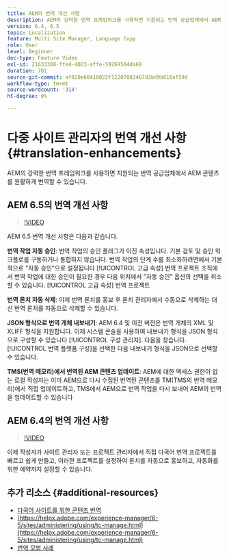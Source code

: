 ```yaml
---
title: AEM의 번역 개선 사항
description: AEM의 강력한 번역 프레임워크를 사용하면 지원되는 번역 공급업체에서 AEM 콘텐츠를 원활하게 번역할 수 있습니다. 최신 개선 사항에 대해 알아봅니다.
version: 6.4, 6.5
topic: Localization
feature: Multi Site Manager, Language Copy
role: User
level: Beginner
doc-type: Feature Video
exl-id: 21633308-ffe4-4023-affe-59269504da69
duration: 701
source-git-commit: af928e60410022f12207082467d3bd9b818af59d
workflow-type: tm+mt
source-wordcount: '314'
ht-degree: 0%

---
```


# 다중 사이트 관리자의 번역 개선 사항 {#translation-enhancements}

AEM의 강력한 번역 프레임워크를 사용하면 지원되는 번역 공급업체에서 AEM 콘텐츠를 원활하게 번역할 수 있습니다.

## AEM 6.5의 번역 개선 사항

>[!VIDEO](https://video.tv.adobe.com/v/27405?quality=12&learn=on)

AEM 6.5 번역 개선 사항은 다음과 같습니다.

**번역 작업 자동 승인**: 번역 작업의 승인 플래그가 이진 속성입니다. 기본 검토 및 승인 워크플로를 구동하거나 통합하지 않습니다. 번역 작업의 단계 수를 최소화하려면에서 기본적으로 &quot;자동 승인&quot;으로 설정됩니다 [!UICONTROL 고급 속성] 번역 프로젝트 조직에서 번역 작업에 대한 승인이 필요한 경우 다음 위치에서 &quot;자동 승인&quot; 옵션의 선택을 취소할 수 있습니다. [!UICONTROL 고급 속성] 번역 프로젝트

**번역 론치 자동 삭제**: 이제 번역 론치를 홍보 후 론치 관리자에서 수동으로 삭제하는 대신 번역 론치를 자동으로 삭제할 수 있습니다.

**JSON 형식으로 번역 개체 내보내기**: AEM 6.4 및 이전 버전은 번역 개체의 XML 및 XLIFF 형식을 지원합니다. 이제 시스템 콘솔을 사용하여 내보내기 형식을 JSON 형식으로 구성할 수 있습니다 [!UICONTROL 구성 관리자]. 다음을 찾습니다. [!UICONTROL 번역 플랫폼 구성]을 선택한 다음 내보내기 형식을 JSON으로 선택할 수 있습니다.

**TMS(번역 메모리)에서 번역된 AEM 콘텐츠 업데이트**: AEM에 대한 액세스 권한이 없는 로컬 작성자는 이미 AEM으로 다시 수집된 번역된 콘텐츠를 TM(TMS의 번역 메모리)에서 직접 업데이트하고, TMS에서 AEM으로 번역 작업을 다시 보내어 AEM의 번역을 업데이트할 수 있습니다

## AEM 6.4의 번역 개선 사항

>[!VIDEO](https://video.tv.adobe.com/v/21309?quality=12&learn=on)

이제 작성자가 사이트 관리자 또는 프로젝트 관리자에서 직접 다국어 번역 프로젝트를 빠르고 쉽게 만들고, 이러한 프로젝트를 설정하여 론치를 자동으로 홍보하고, 자동화를 위한 예약까지 설정할 수 있습니다.

## 추가 리소스 {#additional-resources}

* [다국어 사이트를 위한 콘텐츠 번역](https://helpx.adobe.com/experience-manager/6-5/sites/administering/using/translation.html)
* [https://helpx.adobe.com/experience-manager/6-5/sites/administering/using/tc-manage.html](https://helpx.adobe.com/experience-manager/6-5/sites/administering/using/tc-manage.html)
* [번역 모범 사례](https://helpx.adobe.com/experience-manager/6-5/sites/administering/using/tc-bp.html)

